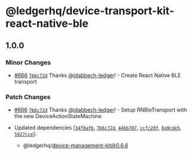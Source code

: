 # @ledgerhq/device-transport-kit-react-native-ble

## 1.0.0

### Minor Changes

- [#666](https://github.com/LedgerHQ/device-sdk-ts/pull/666) [`7b6c72d`](https://github.com/LedgerHQ/device-sdk-ts/commit/7b6c72df76ee2cf4dd90057c5270834f4aa177b6) Thanks [@jdabbech-ledger](https://github.com/jdabbech-ledger)! - Create React Native BLE transport

### Patch Changes

- [#666](https://github.com/LedgerHQ/device-sdk-ts/pull/666) [`7b6c72d`](https://github.com/LedgerHQ/device-sdk-ts/commit/7b6c72df76ee2cf4dd90057c5270834f4aa177b6) Thanks [@jdabbech-ledger](https://github.com/jdabbech-ledger)! - Setup RNBleTransport with the new DeviceActionStateMachine

- Updated dependencies [[`34f8afb`](https://github.com/LedgerHQ/device-sdk-ts/commit/34f8afb5060dafde21dc42d9bc86d4571543ea77), [`7b6c72d`](https://github.com/LedgerHQ/device-sdk-ts/commit/7b6c72df76ee2cf4dd90057c5270834f4aa177b6), [`44bb707`](https://github.com/LedgerHQ/device-sdk-ts/commit/44bb70728a15512ce08b3ec237c99ace74e0b0c4), [`ccfc20f`](https://github.com/LedgerHQ/device-sdk-ts/commit/ccfc20f8f8d831b1ad9f756c682775f0f7da7130), [`8a9cde5`](https://github.com/LedgerHQ/device-sdk-ts/commit/8a9cde5304edcda0ca1e06452d743f642affb54c), [`5927cce`](https://github.com/LedgerHQ/device-sdk-ts/commit/5927ccedb34f930103d6d46651abe28c3eeb35c3)]:
  - @ledgerhq/device-management-kit@0.6.6
